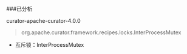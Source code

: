 ###已分析

curator-apache-curator-4.0.0

> org.apache.curator.framework.recipes.locks.InterProcessMutex

- 互斥锁：InterProcessMutex 